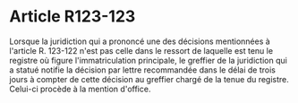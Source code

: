# Article R123-123

Lorsque la juridiction qui a prononcé une des décisions mentionnées à l'article R. 123-122 n'est pas celle dans le ressort de laquelle est tenu le registre où figure l'immatriculation principale, le greffier de la juridiction qui a statué notifie la décision par lettre recommandée dans le délai de trois jours à compter de cette décision au greffier chargé de la tenue du registre. Celui-ci procède à la mention d'office.
